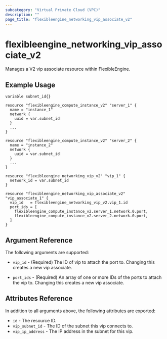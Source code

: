 ```yaml
---
subcategory: "Virtual Private Cloud (VPC)"
description: ""
page_title: "flexibleengine_networking_vip_associate_v2"
---
```


# flexibleengine_networking_vip_associate_v2

Manages a V2 vip associate resource within FlexibleEngine.

## Example Usage

```hcl
variable subnet_id{}

resource "flexibleengine_compute_instance_v2" "server_1" {
  name = "instance_1"
  network {
    uuid = var.subnet_id
  }
  ...
}

resource "flexibleengine_compute_instance_v2" "server_2" {
  name = "instance_2"
  network {
    uuid = var.subnet_id
  }
  ...
}

resource "flexibleengine_networking_vip_v2" "vip_1" {
  network_id = var.subnet_id
}

resource "flexibleengine_networking_vip_associate_v2" "vip_associate_1" {
  vip_id   = flexibleengine_networking_vip_v2.vip_1.id
  port_ids = [
    flexibleengine_compute_instance_v2.server_1.network.0.port,
    flexibleengine_compute_instance_v2.server_2.network.0.port,
  ]
}
```

## Argument Reference

The following arguments are supported:

* `vip_id` - (Required) The ID of vip to attach the port to.
    Changing this creates a new vip associate.

* `port_ids` - (Required) An array of one or more IDs of the ports to attach the vip to.
    Changing this creates a new vip associate.

## Attributes Reference

In addition to all arguments above, the following attributes are exported:

* `id` - The resource ID.
* `vip_subnet_id` - The ID of the subnet this vip connects to.
* `vip_ip_address` - The IP address in the subnet for this vip.
